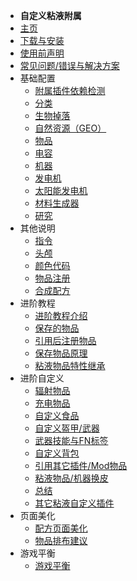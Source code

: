 - **自定义粘液附属**
- [主页](./)
- [下载与安装](/Install#SlimeCustomizer)
- [使用前声明](./Statement)
- [常见问题/错误与解决方案](./Common-Issues)
- 基础配置
    - [附属插件依赖检测](./Sc-Addon)
    - [分类](./Categories)
    - [生物掉落](./Mob-Drops)
    - [自然资源（GEO）](./Geo-Resources)
    - [物品](./Items)
    - [电容](./Capacitors)
    - [机器](./Machines)
    - [发电机](./Generators)
    - [太阳能发电机](./Solar-Generators)
    - [材料生成器](./Material-Generators)
    - [研究](./Researches)
- 其他说明
    - [指令](./Commands)
    - [头颅](./Skull-Items)
    - [颜色代码](./Color-codes)
    - [物品注册](./Registering)
    - [合成配方](./Crafting-Recipe)
- 进阶教程
    - [进阶教程介绍](./Introduction)
    - [保存的物品](./Saved-Items)
	- [引用后注册物品](./Post-Reference-Registered-Items)
	- [保存物品原理](./Meta)
	- [粘液物品特性继承](./Apply-Items)
- 进阶自定义
    - [辐射物品](./Radiation)
    - [充电物品](./Charged-Items)
    - [自定义食品](./Foods)
	- [自定义盔甲/武器](./Weapons-And-Armors)
	- [武器技能与FN标签](./Skills)
	- [自定义背包](./Bag)
	- [引用其它插件/Mod物品](./Plugin-And-Mod)
	- [粘液物品/机器换皮](./Skin)
	- [总结](./General)
	- [其它粘液自定义插件](./Other)
- 页面美化
    - [配方页面美化](./Recipe-Beautification)
    - [物品排布建议](./Items-Arrangement)
- 游戏平衡
    - [游戏平衡](./Game-Balance)
